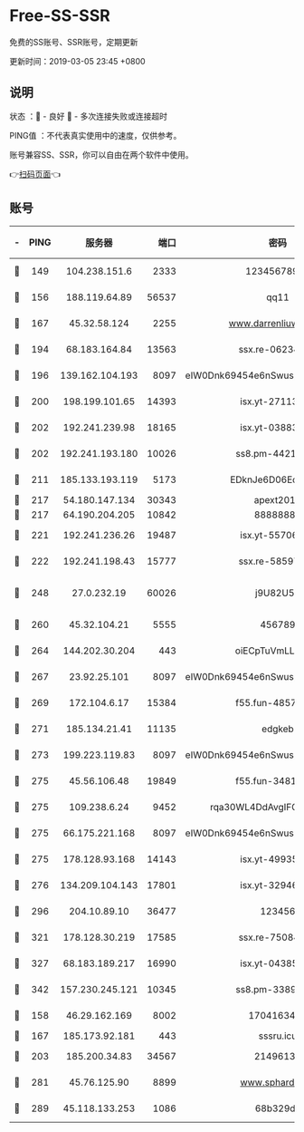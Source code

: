 # Free-SS-SSR

免费的SS账号、SSR账号，定期更新

更新时间：2019-03-05 23:45 +0800

## 说明

状态     ：🙂 - 良好 🙁 - 多次连接失败或连接超时

PING值   ：不代表真实使用中的速度，仅供参考。

账号兼容SS、SSR，你可以自由在两个软件中使用。

👉[扫码页面](https://liesauer.github.io/free-ss-ssr.github.io/)👈

## 账号

|-|PING|服务器|端口|密码|加密方式|区域|
|:----:|:----:|:-----:|-----:|:----:|:----:|:----:|
|🙂|149|104.238.151.6|2333|12345678900|aes-256-cfb|JP|
|🙂|156|188.119.64.89|56537|qq11|aes-256-cfb|RU|
|🙂|167|45.32.58.124|2255|www.darrenliuwei.com|aes-256-cfb|JP|
|🙂|194|68.183.164.84|13563|ssx.re-06234172|aes-256-cfb|US|
|🙂|196|139.162.104.193|8097|eIW0Dnk69454e6nSwuspv9DmS201tQ0D|aes-256-cfb|JP|
|🙂|200|198.199.101.65|14393|isx.yt-27113496|aes-256-cfb|US|
|🙂|202|192.241.239.98|18165|isx.yt-03883101|aes-256-cfb|US|
|🙂|202|192.241.193.180|10026|ss8.pm-44218245|aes-256-cfb|US|
|🙂|211|185.133.193.119|5173|EDknJe6D06EoWDaw|aes-256-cfb|US|
|🙂|217|54.180.147.134|30343|apext2019|chacha20|KR|
|🙂|217|64.190.204.205|10842|88888888|rc4-md5|US|
|🙂|221|192.241.236.26|19487|isx.yt-55706100|aes-256-cfb|US|
|🙂|222|192.241.198.43|15777|ssx.re-58597661|aes-256-cfb|US|
|🙂|248|27.0.232.19|60026|j9U82U53|xchacha20-ietf-poly1305|HK|
|🙂|260|45.32.104.21|5555|456789|aes-256-cfb|SG|
|🙂|264|144.202.30.204|443|oiECpTuVmLLxk4Ts|aes-256-cfb|US|
|🙂|267|23.92.25.101|8097|eIW0Dnk69454e6nSwuspv9DmS201tQ0D|aes-256-cfb|US|
|🙂|269|172.104.6.17|15384|f55.fun-48571850|aes-256-cfb|US|
|🙂|271|185.134.21.41|11135|edgkeb|aes-256-cfb|GB|
|🙂|273|199.223.119.83|8097|eIW0Dnk69454e6nSwuspv9DmS201tQ0D|aes-256-cfb|US|
|🙂|275|45.56.106.48|19849|f55.fun-34811543|aes-256-cfb|US|
|🙂|275|109.238.6.24|9452|rqa30WL4DdAvgIFG6Fs3znzTa|aes-256-cfb|FR|
|🙂|275|66.175.221.168|8097|eIW0Dnk69454e6nSwuspv9DmS201tQ0D|aes-256-cfb|US|
|🙂|275|178.128.93.168|14143|isx.yt-49935432|aes-256-cfb|SG|
|🙂|276|134.209.104.143|17801|isx.yt-32946841|aes-256-cfb|SG|
|🙂|296|204.10.89.10|36477|123456|aes-256-cfb|US|
|🙂|321|178.128.30.219|17585|ssx.re-75084911|aes-256-cfb|SG|
|🙂|327|68.183.189.217|16990|isx.yt-04385835|aes-256-cfb|SG|
|🙂|342|157.230.245.121|10345|ss8.pm-33892732|aes-256-cfb|SG|
|🙂|158|46.29.162.169|8002|1704163453|aes-256-cfb|RU|
|🙂|167|185.173.92.181|443|sssru.icu|rc4-md5|RU|
|🙂|203|185.200.34.83|34567|21496138|aes-256-cfb|US|
|🙂|281|45.76.125.90|8899|www.sphard.com|aes-256-cfb|JP|
|🙂|289|45.118.133.253|1086|68b329da|aes-256-cfb|SG|
